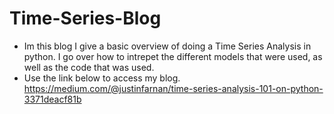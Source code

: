 # Time-Series-Blog

* Im this blog I give a basic overview of doing a Time Series Analysis in python. I go over how to intrepet the different models that were used, as well as the code that was used.
* Use the link below to access my blog.
https://medium.com/@justinfarnan/time-series-analysis-101-on-python-3371deacf81b
